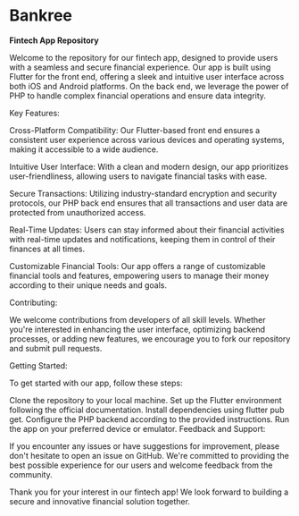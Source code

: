 # Bankree
**Fintech App Repository**

Welcome to the repository for our fintech app, designed to provide users with a seamless and secure financial experience. Our app is built using Flutter for the front end, offering a sleek and intuitive user interface across both iOS and Android platforms. On the back end, we leverage the power of PHP to handle complex financial operations and ensure data integrity.

Key Features:

Cross-Platform Compatibility: Our Flutter-based front end ensures a consistent user experience across various devices and operating systems, making it accessible to a wide audience.

Intuitive User Interface: With a clean and modern design, our app prioritizes user-friendliness, allowing users to navigate financial tasks with ease.

Secure Transactions: Utilizing industry-standard encryption and security protocols, our PHP back end ensures that all transactions and user data are protected from unauthorized access.

Real-Time Updates: Users can stay informed about their financial activities with real-time updates and notifications, keeping them in control of their finances at all times.

Customizable Financial Tools: Our app offers a range of customizable financial tools and features, empowering users to manage their money according to their unique needs and goals.

Contributing:

We welcome contributions from developers of all skill levels. Whether you're interested in enhancing the user interface, optimizing backend processes, or adding new features, we encourage you to fork our repository and submit pull requests.

Getting Started:

To get started with our app, follow these steps:

Clone the repository to your local machine.
Set up the Flutter environment following the official documentation.
Install dependencies using flutter pub get.
Configure the PHP backend according to the provided instructions.
Run the app on your preferred device or emulator.
Feedback and Support:

If you encounter any issues or have suggestions for improvement, please don't hesitate to open an issue on GitHub. We're committed to providing the best possible experience for our users and welcome feedback from the community.

Thank you for your interest in our fintech app! We look forward to building a secure and innovative financial solution together.

